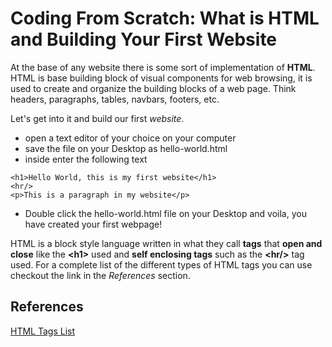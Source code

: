 # Coding From Scratch: What is HTML and Building Your First Website

At the base of any website there is some sort of implementation of **HTML**. HTML is base building block of visual components for web browsing, it is used to create and organize the building blocks of a web page. Think headers, paragraphs, tables, navbars, footers, etc.

Let's get into it and build our first _website_.

- open a text editor of your choice on your computer
- save the file on your Desktop as hello-world.html
- inside enter the following text

```
<h1>Hello World, this is my first website</h1>
<hr/>
<p>This is a paragraph in my website</p>
```

- Double click the hello-world.html file on your Desktop and voila, you have created your first webpage!

HTML is a block style language written in what they call **tags** that **open and close** like the **&lt;h1></h1>** used and **self enclosing tags** such as the **&lt;hr/>** tag used. For a complete list of the different types of HTML tags you can use checkout the link in the _References_ section.

## References

[HTML Tags List](https://www.w3schools.com/tags/)
